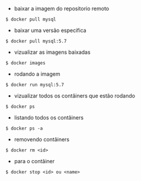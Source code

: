 - baixar a imagem do repositorio remoto
```
$ docker pull mysql
```

- baixar uma versão especifica
```
$ docker pull mysql:5.7
```

- vizualizar as imagens baixadas
```
$ docker images
```

- rodando a imagem
```
$ docker run mysql:5.7
```

- vizualizar todos os contâiners que estão rodando
```
$ docker ps
```

- listando todos os contâiners
```
$ docker ps -a
```

- removendo contâiners
```
$ docker rm <id>
```

- para o contâiner
```
$ docker stop <id> ou <name>
```

